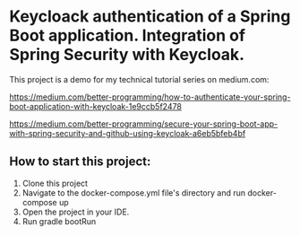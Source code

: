# Keycloack authentication of a Spring Boot application. Integration of Spring Security with Keycloak.

This project is a demo for my technical tutorial series on medium.com: 

https://medium.com/better-programming/how-to-authenticate-your-spring-boot-application-with-keycloak-1e9ccb5f2478

https://medium.com/better-programming/secure-your-spring-boot-app-with-spring-security-and-github-using-keycloak-a6eb5bfeb4bf

## How to start this project:

1. Clone this project
2. Navigate to the docker-compose.yml file's directory and run docker-compose up
3. Open the project in your IDE.
4. Run gradle bootRun
